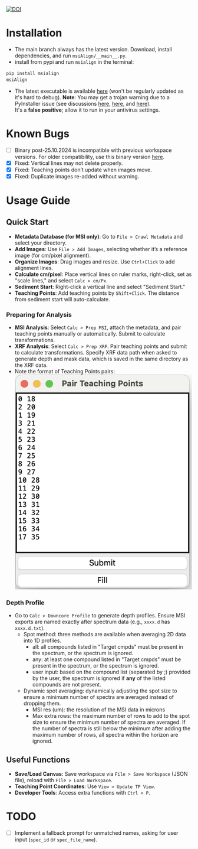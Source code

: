 [![DOI](https://zenodo.org/badge/764066001.svg)](https://doi.org/10.5281/zenodo.15039621)

# Installation

- The main branch always has the latest version. Download, install dependencies, and run `msiAlign/__main__.py`.
- install from pypi and run `msialign` in the terminal:
```bash
pip install msialign
msiAlign
```
- The latest executable is available [here](https://github.com/weimin-liu/msiAlign/releases/latest) (won't be regularly updated as it's hard to debug).
  **Note**: You may get a trojan warning due to a PyInstaller issue (see discussions 
  [here](https://stackoverflow.com/questions/43777106/program-made-with-pyinstaller-now-seen-as-a-trojan-horse-by-avg), 
  [here](https://stackoverflow.com/questions/64788656/exe-file-made-with-pyinstaller-being-reported-as-a-virus-threat-by-windows-defen), 
  and [here](https://github.com/pyinstaller/pyinstaller/issues/5854)).  
  It's a **false positive**; allow it to run in your antivirus settings.

# Known Bugs

- [ ] Binary post-25.10.2024 is incompatible with previous workspace versions. For older compatibility, use this binary version [here](https://github.com/weimin-liu/msiAlign/releases/tag/v1.0.2).
- [x] Fixed: Vertical lines may not delete properly.
- [x] Fixed: Teaching points don’t update when images move.
- [x] Fixed: Duplicate images re-added without warning.

# Usage Guide

## Quick Start

- **Metadata Database (for MSI only)**: Go to `File > Crawl Metadata` and select your directory.
- **Add Images**: Use `File > Add Images`, selecting whether it’s a reference image (for cm/pixel alignment).
- **Organize Images**: Drag images and resize. Use `Ctrl+Click` to add alignment lines.
- **Calculate cm/pixel**: Place vertical lines on ruler marks, right-click, set as "scale lines," and select `Calc > cm/Px`.
- **Sediment Start**: Right-click a vertical line and select "Sediment Start."
- **Teaching Points**: Add teaching points by `Shift+Click`. The distance from sediment start will auto-calculate.

### Preparing for Analysis
- **MSI Analysis**: Select `Calc > Prep MSI`, attach the metadata, and pair teaching points manually or automatically. Submit to calculate transformations.
- **XRF Analysis**: Select `Calc > Prep XRF`. Pair teaching points and submit to calculate transformations. Specify XRF data path when asked to generate depth and mask data, which is saved in the same directory as the XRF data.
- Note the format of Teaching Points pairs: ![TP Pair Format](./imgs/Screenshot%202024-03-14%20at%2014.21.28.png)

### Depth Profile
- Go to `Calc > Downcore Profile` to generate depth profiles. Ensure MSI exports are named exactly after spectrum data (e.g., `xxxx.d` has `xxxx.d.txt`).
  - Spot method: three methods are available when averaging 2D data into 1D profiles.
    - all: all compounds listed in "Target cmpds" must be present in the spectrum, or the spectrum is ignored.
    - any: at least one compound listed in "Target cmpds" must be present in the spectrum, or the spectrum is ignored.
    - user input: based on the compound list (separated by ;) provided by the user, the spectrum is ignored if **any** of the listed compounds are not present.
  - Dynamic spot averaging: dynamically adjusting the spot size to ensure a minimum number of spectra are averaged instead of dropping them.
    - MSI res (um): the resolution of the MSI data in microns
    - Max extra rows: the maximum number of rows to add to the spot size to ensure the minimum number of spectra are averaged. If the number of spectra is still below the minimum after adding the maximum number of rows, all spectra within the horizon are ignored.

## Useful Functions
- **Save/Load Canvas**: Save workspace via `File > Save Workspace` (JSON file), reload with `File > Load Workspace`.
- **Teaching Point Coordinates**: Use `View > Update TP View`.
- **Developer Tools**: Access extra functions with `Ctrl + P`.

# TODO

- [ ] Implement a fallback prompt for unmatched names, asking for user input (`spec_id` or `spec_file_name`). 
